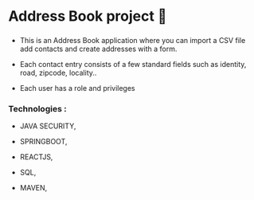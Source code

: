 # Address Book project :notebook_with_decorative_cover:
<h3>   </h3> 
<ul><li> This is an Address Book application where you can import a CSV file add contacts and create addresses with a form.</li></ul>
<ul><li> Each contact entry consists of a few standard fields such as identity, road, zipcode, locality..</li></ul>
<ul><li> Each user has a role and privileges</li></ul>
 <h3>Technologies :</h3> 

  <ul><li>JAVA SECURITY,</li></ul>
  <ul><li>SPRINGBOOT, </li></ul>
  <ul><li>REACTJS, </li></ul>
  <ul><li>SQL, </li></ul>
 <ul><li> MAVEN, </li></ul>

